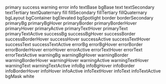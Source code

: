 primary
success
warning
error
info
textBase
bgBase
text
textSecondary
textTertiary
textQuaternary
fill
fillSecondary
fillTertiary
fillQuaternary
bgLayout
bgContainer
bgElevated
bgSpotlight
border
borderSecondary
primaryBg
primaryBgHover
primaryBorder
primaryBorderHover
primaryHover
primaryActive
primaryTextHover
primaryText
primaryTextActive
successBg
successBgHover
successBorder
successBorderHover
successHover
successActive
successTextHover
successText
successTextActive
errorBg
errorBgHover
errorBorder
errorBorderHover
errorHover
errorActive
errorTextHover
errorText
errorTextActive
warningBg
warningBgHover
warningBorder
warningBorderHover
warningHover
warningActive
warningTextHover
warningText
warningTextActive
infoBg
infoBgHover
infoBorder
infoBorderHover
infoHover
infoActive
infoTextHover
infoText
infoTextActive
bgMask
white
